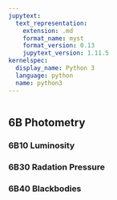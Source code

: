 ```yaml
---
jupytext:
  text_representation:
    extension: .md
    format_name: myst
    format_version: 0.13
    jupytext_version: 1.11.5
kernelspec:
  display_name: Python 3
  language: python
  name: python3
---
```


```{contents}
```

## 6B	Photometry

### 6B10	Luminosity
### 6B30	Radation Pressure
### 6B40	Blackbodies
